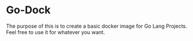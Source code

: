 # Go-Dock
The purpose of this is to create a basic docker image for Go Lang Projects.
Feel free to use it for whatever you want.
